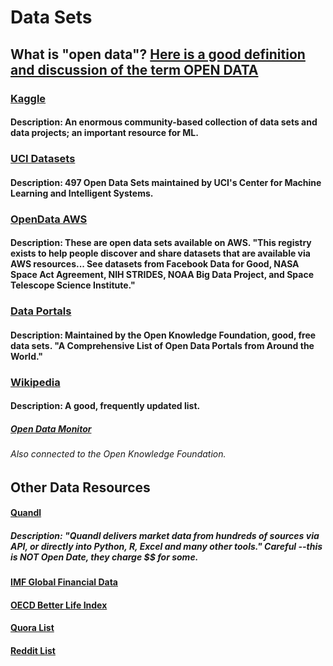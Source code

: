 # Data Sets

## What is "open data"? [Here is a good definition and discussion of the term OPEN DATA](https://opendatahandbook.org/guide/en/what-is-open-data/)

### [Kaggle](https://www.kaggle.com/)
#### Description: An enormous community-based collection of data sets and data projects; an important resource for ML.

### [UCI Datasets](https://archive.ics.uci.edu/ml/datasets.php)
#### Description: 497 Open Data Sets maintained by UCI's Center for Machine Learning and Intelligent Systems.

### [OpenData AWS](https://registry.opendata.aws/)
#### Description: These are open data sets available on AWS.  "This registry exists to help people discover and share datasets that are available via AWS resources... See datasets from Facebook Data for Good, NASA Space Act Agreement, NIH STRIDES, NOAA Big Data Project, and Space Telescope Science Institute."

### [Data Portals](http://dataportals.org/)
#### Description: Maintained by the Open Knowledge Foundation, good, free data sets. "A Comprehensive List of Open Data Portals from Around the World."

### [Wikipedia](https://en.wikipedia.org/wiki/List_of_datasets_for_machine-learning_research)
#### Description: A good, frequently updated list.

##### [Open Data Monitor](https://opendatamonitor.eu/frontend/web/index.php)
###### Also connected to the Open Knowledge Foundation.

## Other Data Resources

#### [Quandl](https://www.quandl.com/)
##### Description: "Quandl delivers market data from hundreds of sources via API, or directly into Python, R, Excel and many other tools." Careful --this is NOT Open Date, they charge $$ for some.

#### [IMF Global Financial Data](https://www.imf.org/external/pubs/ft/weo/2016/01/weodata/download.aspx)

#### [OECD Better Life Index](https://stats.oecd.org/Index.aspx?DataSetCode=BLI)

#### [Quora List](https://www.quora.com/Where-can-I-find-large-datasets-open-to-the-public)

#### [Reddit List](https://www.reddit.com/r/datasets/)
